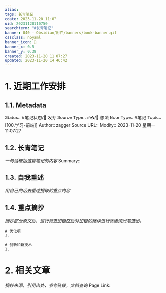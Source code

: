 ```yaml
---
alias: 
tags: 长青笔记
cdate: 2023-11-20 11:07
uid: 20231120110750
searchterm: "#长青笔记"
banner: 040 - Obsidian/附件/banners/book-banner.gif
cssclass: noyaml
banner_icon: 💌
banner_x: 0.5
banner_y: 0.38
created: 2023-11-20 11:07:27
updated: 2023-11-20 14:46:42
---
```


# 1. 近期工作安排

## 1.1. Metadata

Status:: #笔记状态/🌱 发芽
Source Type:: #📥/💭 想法 
Note Type:: #笔记
Topic:: [[00.学习-前端]]
Author:: zagger
Source URL::
Modify:: 2023-11-20 星期一 11:07:27

## 1.2. 长青笔记

_一句话概括这篇笔记的内容_
Summary::

## 1.3. 自我重述

_用自己的话去重述提取的重点内容_

## 1.4. 重点摘抄

_摘抄部分原文后，进行筛选加粗然后对加粗的继续进行筛选荧光笔选出。_

```ad-todo
# 优化项
1. 

# 创新和新技术
1. 
```


# 2. 相关文章

_摘抄来源，引用出处，参考链接，文档查询_
Page Link::



